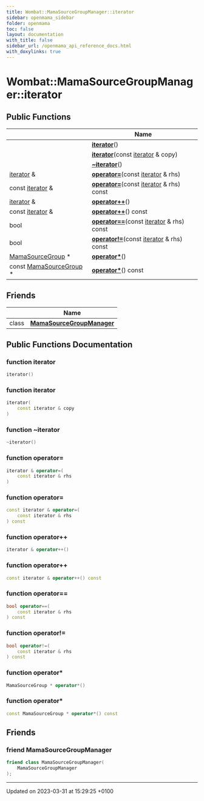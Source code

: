 ```yaml
---
title: Wombat::MamaSourceGroupManager::iterator
sidebar: openmama_sidebar
folder: openmama
toc: false
layout: documentation
with_title: false
sidebar_url: /openmama_api_reference_docs.html
with_doxylinks: true
---
```


# Wombat::MamaSourceGroupManager::iterator





## Public Functions

|                | Name           |
| -------------- | -------------- |
| | **[iterator](classWombat_1_1MamaSourceGroupManager_1_1iterator.html#function-iterator)**() |
| | **[iterator](classWombat_1_1MamaSourceGroupManager_1_1iterator.html#function-iterator)**(const [iterator](classWombat_1_1MamaSourceGroupManager_1_1iterator.html) & copy) |
| | **[~iterator](classWombat_1_1MamaSourceGroupManager_1_1iterator.html#function-~iterator)**() |
| [iterator](classWombat_1_1MamaSourceGroupManager_1_1iterator.html) & | **[operator=](classWombat_1_1MamaSourceGroupManager_1_1iterator.html#function-operator=)**(const [iterator](classWombat_1_1MamaSourceGroupManager_1_1iterator.html) & rhs) |
| const [iterator](classWombat_1_1MamaSourceGroupManager_1_1iterator.html) & | **[operator=](classWombat_1_1MamaSourceGroupManager_1_1iterator.html#function-operator=)**(const [iterator](classWombat_1_1MamaSourceGroupManager_1_1iterator.html) & rhs) const |
| [iterator](classWombat_1_1MamaSourceGroupManager_1_1iterator.html) & | **[operator++](classWombat_1_1MamaSourceGroupManager_1_1iterator.html#function-operator++)**() |
| const [iterator](classWombat_1_1MamaSourceGroupManager_1_1iterator.html) & | **[operator++](classWombat_1_1MamaSourceGroupManager_1_1iterator.html#function-operator++)**() const |
| bool | **[operator==](classWombat_1_1MamaSourceGroupManager_1_1iterator.html#function-operator==)**(const [iterator](classWombat_1_1MamaSourceGroupManager_1_1iterator.html) & rhs) const |
| bool | **[operator!=](classWombat_1_1MamaSourceGroupManager_1_1iterator.html#function-operator!=)**(const [iterator](classWombat_1_1MamaSourceGroupManager_1_1iterator.html) & rhs) const |
| [MamaSourceGroup](classWombat_1_1MamaSourceGroup.html) * | **[operator*](classWombat_1_1MamaSourceGroupManager_1_1iterator.html#function-operator*)**() |
| const [MamaSourceGroup](classWombat_1_1MamaSourceGroup.html) * | **[operator*](classWombat_1_1MamaSourceGroupManager_1_1iterator.html#function-operator*)**() const |

## Friends

|                | Name           |
| -------------- | -------------- |
| class | **[MamaSourceGroupManager](classWombat_1_1MamaSourceGroupManager_1_1iterator.html#friend-mamasourcegroupmanager)**  |

## Public Functions Documentation

### function iterator

```cpp
iterator()
```


### function iterator

```cpp
iterator(
    const iterator & copy
)
```


### function ~iterator

```cpp
~iterator()
```


### function operator=

```cpp
iterator & operator=(
    const iterator & rhs
)
```


### function operator=

```cpp
const iterator & operator=(
    const iterator & rhs
) const
```


### function operator++

```cpp
iterator & operator++()
```


### function operator++

```cpp
const iterator & operator++() const
```


### function operator==

```cpp
bool operator==(
    const iterator & rhs
) const
```


### function operator!=

```cpp
bool operator!=(
    const iterator & rhs
) const
```


### function operator*

```cpp
MamaSourceGroup * operator*()
```


### function operator*

```cpp
const MamaSourceGroup * operator*() const
```


## Friends

### friend MamaSourceGroupManager

```cpp
friend class MamaSourceGroupManager(
    MamaSourceGroupManager 
);
```


-------------------------------

Updated on 2023-03-31 at 15:29:25 +0100